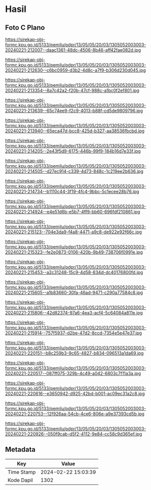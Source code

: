 # Hasil

## Foto C Plano

https://sirekap-obj-formc.kpu.go.id/5133/pemilu/pdpr/13/05/05/20/03/1305052003003-20240221-212007--daac1361-48dc-4506-8b46-aff42fae082d.jpg

https://sirekap-obj-formc.kpu.go.id/5133/pemilu/pdpr/13/05/05/20/03/1305052003003-20240221-212630--c6bc0959-d3b2-4d8c-a7f9-b306d230d045.jpg

https://sirekap-obj-formc.kpu.go.id/5133/pemilu/pdpr/13/05/05/20/03/1305052003003-20240221-213354--8a7c42a2-f20b-47cf-988c-a1bc0f2ef801.jpg

https://sirekap-obj-formc.kpu.go.id/5133/pemilu/pdpr/13/05/05/20/03/1305052003003-20240221-213639--65c74ee9-f2c9-4013-b88f-cd5de9809796.jpg

https://sirekap-obj-formc.kpu.go.id/5133/pemilu/pdpr/13/05/05/20/03/1305052003003-20240221-213940--65eca47d-bcc8-425d-b327-aa38536fbcbd.jpg

https://sirekap-obj-formc.kpu.go.id/5133/pemilu/pdpr/13/05/05/20/03/1305052003003-20240221-214205--2e43f5d9-6175-446b-99f9-184b16d7e33f.jpg

https://sirekap-obj-formc.kpu.go.id/5133/pemilu/pdpr/13/05/05/20/03/1305052003003-20240221-214505--d27ec914-c339-4d73-848c-1c219ee2b636.jpg

https://sirekap-obj-formc.kpu.go.id/5133/pemilu/pdpr/13/05/05/20/03/1305052003003-20240221-214734--b1110c44-3f19-4fc4-9bbc-5c1ecee28b76.jpg

https://sirekap-obj-formc.kpu.go.id/5133/pemilu/pdpr/13/05/05/20/03/1305052003003-20240221-214924--e4e51d6b-e5b7-4ff9-bb60-696fdf210861.jpg

https://sirekap-obj-formc.kpu.go.id/5133/pemilu/pdpr/13/05/05/20/03/1305052003003-20240221-215123--704e3da9-f4a8-4471-a9c8-de922e92f66c.jpg

https://sirekap-obj-formc.kpu.go.id/5133/pemilu/pdpr/13/05/05/20/03/1305052003003-20240221-215323--fe2e0873-0106-420b-9b49-738706f0991e.jpg

https://sirekap-obj-formc.kpu.go.id/5133/pemilu/pdpr/13/05/05/20/03/1305052003003-20240221-215453--a2c31248-15c9-4d58-834d-dc40176800fd.jpg

https://sirekap-obj-formc.kpu.go.id/5133/pemilu/pdpr/13/05/05/20/03/1305052003003-20240221-215605--a1b83660-30fa-46ad-9471-c290a77584c8.jpg

https://sirekap-obj-formc.kpu.go.id/5133/pemilu/pdpr/13/05/05/20/03/1305052003003-20240221-215806--42d82374-97a6-4ea3-acf4-5c64084a811e.jpg

https://sirekap-obj-formc.kpu.go.id/5133/pemilu/pdpr/13/05/05/20/03/1305052003003-20240221-215914--757f5937-d2be-47d2-8ccd-7354e5e47e37.jpg

https://sirekap-obj-formc.kpu.go.id/5133/pemilu/pdpr/13/05/05/20/03/1305052003003-20240221-220151--b8c259b3-9c65-4827-b834-096513a1da69.jpg

https://sirekap-obj-formc.kpu.go.id/5133/pemilu/pdpr/13/05/05/20/03/1305052003003-20240221-220517--087ff075-329b-4c49-a042-6803c7f11a3a.jpg

https://sirekap-obj-formc.kpu.go.id/5133/pemilu/pdpr/13/05/05/20/03/1305052003003-20240221-220616--e3650942-d925-42bd-b001-ac09ec31a2c8.jpg

https://sirekap-obj-formc.kpu.go.id/5133/pemilu/pdpr/13/05/05/20/03/1305052003003-20240221-220753--12f926aa-54cb-4ce6-806e-a9e37393cd5b.jpg

https://sirekap-obj-formc.kpu.go.id/5133/pemilu/pdpr/13/05/05/20/03/1305052003003-20240221-220926--050f9cab-d5f2-4112-9e84-cc58c9d365ef.jpg


## Metadata

| Key        | Value               |
| ---------- | ------------------- |
| Time Stamp | 2024-02-22 15:03:39 |
| Kode Dapil | 1302                |




